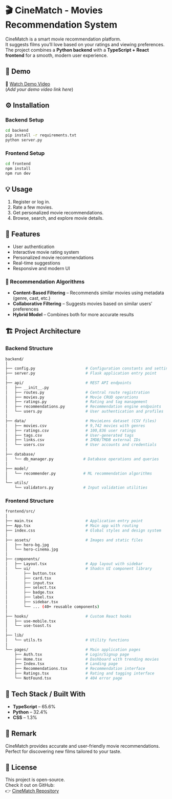 # 🎬 CineMatch - Movies Recommendation System

CineMatch is a smart movie recommendation platform.  
It suggests films you’ll love based on your ratings and viewing preferences.  
The project combines a **Python backend** with a **TypeScript + React frontend** for a smooth, modern user experience.

## 🚀 Demo

🎥 [Watch Demo Video](#)  
(*Add your demo video link here*)

## ⚙️ Installation

### Backend Setup
```bash
cd backend
pip install -r requirements.txt
python server.py
```

### Frontend Setup
```bash
cd frontend
npm install
npm run dev
```

## 💡 Usage

1. Register or log in.  
2. Rate a few movies.  
3. Get personalized movie recommendations.  
4. Browse, search, and explore movie details.


## 🌟 Features

- User authentication  
- Interactive movie rating system  
- Personalized movie recommendations  
- Real-time suggestions  
- Responsive and modern UI  

### 🧠 Recommendation Algorithms

- **Content-Based Filtering** – Recommends similar movies using metadata (genre, cast, etc.)  
- **Collaborative Filtering** – Suggests movies based on similar users’ preferences  
- **Hybrid Model** – Combines both for more accurate results  

## 🏗️ Project Architecture

### Backend Structure
```bash
backend/
│
├── config.py                      # Configuration constants and settings
├── server.py                      # Flask application entry point
│
├── api/                           # REST API endpoints
│   ├── __init__.py
│   ├── routes.py                  # Central route registration
│   ├── movies.py                  # Movie CRUD operations
│   ├── ratings.py                 # Rating and tag management
│   ├── recommendations.py         # Recommendation engine endpoints
│   └── users.py                   # User authentication and profiles
│
├── data/                          # MovieLens dataset (CSV files)
│   ├── movies.csv                 # 9,742 movies with genres
│   ├── ratings.csv                # 100,836 user ratings
│   ├── tags.csv                   # User-generated tags
│   ├── links.csv                  # IMDB/TMDB external IDs
│   └── users.csv                  # User accounts and credentials
│
├── database/
│   └── db_manager.py             # Database operations and queries
│
├── model/
│   └── recommender.py            # ML recommendation algorithms
│
└── utils/
    └── validators.py             # Input validation utilities
```

### Frontend Structure

```bash
frontend/src/
│
├── main.tsx                       # Application entry point
├── App.tsx                        # Main app with routing
├── index.css                      # Global styles and design system
│
├── assets/                        # Images and static files
│   ├── hero-bg.jpg
│   └── hero-cinema.jpg
│
├── components/
│   ├── Layout.tsx                 # App layout with sidebar
│   └── ui/                        # Shadcn UI component library
│       ├── button.tsx
│       ├── card.tsx
│       ├── input.tsx
│       ├── select.tsx
│       ├── badge.tsx
│       ├── label.tsx
│       ├── sidebar.tsx
│       └── ... (40+ reusable components)
│
├── hooks/                         # Custom React hooks
│   ├── use-mobile.tsx
│   └── use-toast.ts
│
├── lib/
│   └── utils.ts                   # Utility functions
│
└── pages/                         # Main application pages
    ├── Auth.tsx                   # Login/Signup page
    ├── Home.tsx                   # Dashboard with trending movies
    ├── Index.tsx                  # Landing page
    ├── Recommendations.tsx        # Recommendation interface
    ├── Ratings.tsx                # Rating and tagging interface
    └── NotFound.tsx               # 404 error page
```

## 🧰 Tech Stack / Built With

- **TypeScript** – 65.6%  
- **Python** – 32.4%  
- **CSS** – 1.3%

## 📝 Remark

CineMatch provides accurate and user-friendly movie recommendations.  
Perfect for discovering new films tailored to your taste. 

## 📜 License

This project is open-source.  
Check it out on GitHub:  
👉 [CineMatch Repository](https://github.com/Hallous-Yassine/CineMatch-Movies_Recommendation_System)
















